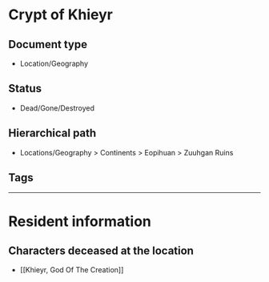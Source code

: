 # Crypt of Khieyr

## Document type

 - Location/Geography

## Status

 - Dead/Gone/Destroyed

## Hierarchical path

 - Locations/Geography > Continents > Eopihuan > Zuuhgan Ruins

## Tags

---

# Resident information

## Characters deceased at the location

 - [[Khieyr, God Of The Creation]]
